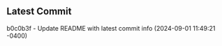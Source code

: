 
## Latest Commit
b0c0b3f - Update README with latest commit info (2024-09-01 11:49:21 -0400) <Yunxi-Zhou>
